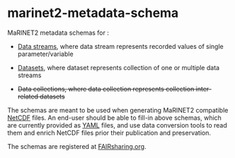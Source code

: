 # marinet2-metadata-schema
MaRINET2 metadata schemas for :
- [Data streams](./datastream_schema.yaml), where data stream represents recorded values of single parameter/variable
 
- [Datasets](./dataset_schema.yaml), where dataset represents collection of one or multiple data streams

- ~~Data collections, where data collection represents collection inter-related datasets~~


The schemas are meant to be used when generating MaRINET2 compatible [NetCDF](https://www.unidata.ucar.edu/software/netcdf/) files. An end-user should be able to fill-in above schemas, which are currently provided as [YAML](https://en.wikipedia.org/wiki/YAML) files, and use data conversion tools to read them and enrich NetCDF files prior their publication and preservation.

The schemas are registered at [FAIRsharing.org](https://fairsharing.org/bsg-s001497/).
